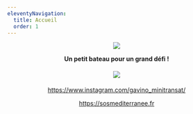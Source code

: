 ```yaml
---
eleventyNavigation:
  title: Accueil
  order: 1
---
```

<p style="text-align: center"><img src="/images/logo_TDMB_ok.jpg"></p><p style="text-align: center"><strong>Un petit bateau pour un grand défi !</strong></p><h4 style="text-align: center"><img src="/images/titre_ok_1.jpg"></h4><p style="text-align: center"><a href="https://www.instagram.com/gavino_minitransat/">https://www.instagram.com/gavino_minitransat/</a></p><p style="text-align: center"><a href="https://sosmediterranee.fr/">https://sosmediterranee.fr</a></p>